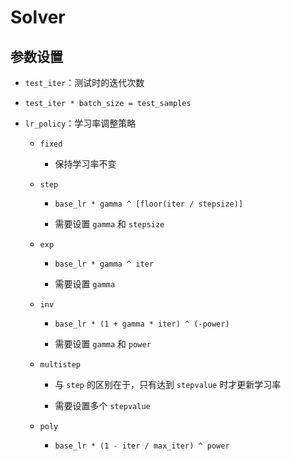 # $\mathrm{Solver}$

## 参数设置

- `test_iter`：测试时的迭代次数

- `test_iter * batch_size = test_samples`

- `lr_policy`：学习率调整策略

  - `fixed`

    - 保持学习率不变

  - `step`

    - `base_lr * gamma ^ [floor(iter / stepsize)]`

    - 需要设置 `gamma` 和 `stepsize`

  - `exp`

    - `base_lr * gamma ^ iter`

    - 需要设置 `gamma`

  - `inv`

    - `base_lr * (1 + gamma * iter) ^ (-power)`

    - 需要设置 `gamma` 和 `power`

  - `multistep`

    - 与 `step` 的区别在于，只有达到 `stepvalue` 时才更新学习率

    - 需要设置多个 `stepvalue`

  - `poly`

    - `base_lr * (1 - iter / max_iter) ^ power`